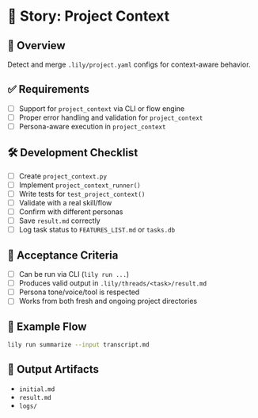 # 📘 Story: Project Context

## 🧭 Overview
Detect and merge `.lily/project.yaml` configs for context-aware behavior.

## ✅ Requirements
- [ ] Support for `project_context` via CLI or flow engine
- [ ] Proper error handling and validation for `project_context`
- [ ] Persona-aware execution in `project_context`

## 🛠 Development Checklist
- [ ] Create `project_context.py`
- [ ] Implement `project_context_runner()`
- [ ] Write tests for `test_project_context()`
- [ ] Validate with a real skill/flow
- [ ] Confirm with different personas
- [ ] Save `result.md` correctly
- [ ] Log task status to `FEATURES_LIST.md` or `tasks.db`

## 🧪 Acceptance Criteria
- [ ] Can be run via CLI (`lily run ...`)
- [ ] Produces valid output in `.lily/threads/<task>/result.md`
- [ ] Persona tone/voice/tool is respected
- [ ] Works from both fresh and ongoing project directories

## 🧵 Example Flow
```bash
lily run summarize --input transcript.md
```

## 📁 Output Artifacts
- `initial.md`
- `result.md`
- `logs/`
